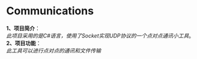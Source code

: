 # Communications
**1、项目简介**：  
    *此项目采用的是C#语言，使用了Socket实现UDP协议的一个点对点通讯小工具*。  
**2、项目功能**：  
*此工具可以进行点对点的通讯和文件传输*
